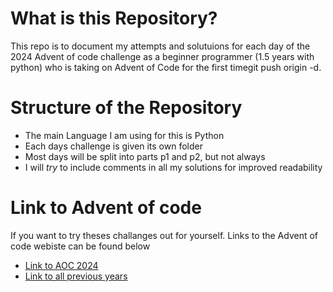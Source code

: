# What is this Repository?
This repo is to document my attempts and solutuions for each day of the 2024 Advent of code challenge as a beginner programmer (1.5 years with python) who is taking on Advent of Code for the first timegit push origin -d.



# Structure of the Repository
- The main Language I am using for this is Python
- Each days challenge is given its own folder
- Most days will be split into parts p1 and p2, but not always
- I will *try* to include comments in all my solutions for improved readability


# Link to Advent of code
If you want to try theses challanges out for yourself. Links to the Advent of code webiste can be found below
- [Link to AOC 2024](https://adventofcode.com/)
- [Link to all previous years](https://adventofcode.com/2024/events)
